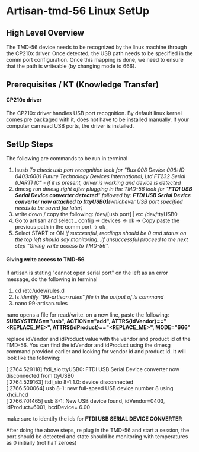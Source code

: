 # Artisan-tmd-56 Linux SetUp
## High Level Overview
The TMD-56 device needs to be recognized by the linux machine through the CP210x driver. Once detected, the USB path needs to be specified in the comm port configuration. Once this mapping is done, we need to ensure that the path is writeable (by changing mode to 666).

## Prerequisites / KT (Knowledge Transfer)
#### CP210x driver
The CP210x driver handles USB port recognition. By default linux kernel comes pre packaged with it, does not have to be installed manually. If your computer can read USB ports, the driver is installed.

## SetUp Steps
The following are commands to be run in terminal
1. lsusb
_To check usb port recognition look for "Bus 008 Device 008: ID 0403:6001 Future Technology Devices International, Ltd FT232 Serial (UART) IC" - if it is present, driver is working and device is detected_
2. dmesg
_run dmesg right after plugging in the TMD-56 look for "**FTDI USB Serial Device converter detected**" followed by: **FTDI USB Serial Device converter now attached to [ttyUSB0]**(whichever USB port specified needs to be saved for later)_
3. write down / copy the following: /dev/[usb port] | ex: /dev/ttyUSB0
4. Go to artisan and select
_  config -> devices -> ok -> Copy paste the previous path in the comm port -> ok_
5. Select START or ON
_if successful, readings should be 0 and status on the top left should say monitoring...if unsuccessful proceed to the next step "Giving write access to TMD-56"._

#### Giving write access to TMD-56
If artisan is stating "cannot open serial port" on the left as an error message, do the following in terminal
1. cd /etc/udev/rules.d
2. ls
_identify "99-artisan.rules" file in the output of ls command_
3. nano 99-artisan.rules

nano opens a file for read/write. on a new line, paste the following: \
**SUBSYSTEMS=="usb", ACTION=="add", ATTRS{idVendor}=="<REPLACE_ME>", ATTRS{idProduct}=="<REPLACE_ME>", MODE="666"**

replace idVendor and idProduct value with the vendor and product id of the TMD-56. You can find the idVendor and idProduct using the dmesg command provided earlier and looking for vendor id and product id. It will look like the following:

[ 2764.529118] ftdi_sio ttyUSB0: FTDI USB Serial Device converter now disconnected from ttyUSB0\
[ 2764.529163] ftdi_sio 8-1:1.0: device disconnected\
[ 2766.500064] usb 8-1: new full-speed USB device number 8 using xhci_hcd\
[ 2766.701465] usb 8-1: New USB device found, idVendor=0403, idProduct=6001, bcdDevice= 6.00

make sure to identify the ids for **FTDI USB SERIAL DEVICE CONVERTER**

After doing the above steps, re plug in the TMD-56 and start a session, the port should be detected and state should be monitoring with temperatures as 0 initially (not half zeroes)

